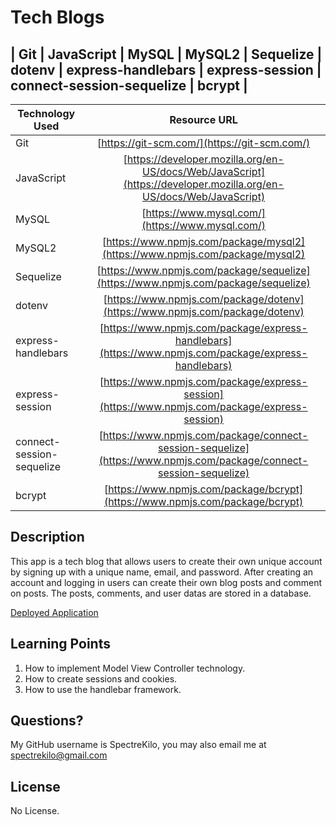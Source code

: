 # Tech Blogs

## | Git | JavaScript | MySQL | MySQL2 | Sequelize | dotenv | express-handlebars | express-session | connect-session-sequelize | bcrypt |

| Technology Used         | Resource URL           | 
| ------------- |:-------------:|  
| Git | [https://git-scm.com/](https://git-scm.com/)     |    
| JavaScript | [https://developer.mozilla.org/en-US/docs/Web/JavaScript](https://developer.mozilla.org/en-US/docs/Web/JavaScript)  |
| MySQL | [https://www.mysql.com/](https://www.mysql.com/)     |    
| MySQL2 | [https://www.npmjs.com/package/mysql2](https://www.npmjs.com/package/mysql2)  |
| Sequelize | [https://www.npmjs.com/package/sequelize](https://www.npmjs.com/package/sequelize)  |
| dotenv | [https://www.npmjs.com/package/dotenv](https://www.npmjs.com/package/dotenv)  |
| express-handlebars | [https://www.npmjs.com/package/express-handlebars](https://www.npmjs.com/package/express-handlebars)  |
| express-session | [https://www.npmjs.com/package/express-session](https://www.npmjs.com/package/express-session)  |
| connect-session-sequelize | [https://www.npmjs.com/package/connect-session-sequelize](https://www.npmjs.com/package/connect-session-sequelize)  |
| bcrypt | [https://www.npmjs.com/package/bcrypt](https://www.npmjs.com/package/bcrypt)  |






## Description 
This app is a tech blog that allows users to create their own unique account by signing up with a unique name, email, and password. After creating an account and logging in users can create their own blog posts and comment on posts. The posts, comments, and user datas are stored in a database. 

[Deployed Application](https://techblogjh-app.herokuapp.com/)




## Learning Points 
1. How to implement Model View Controller technology.
2. How to create sessions and cookies.
3. How to use the handlebar framework.



## Questions?
My GitHub username is SpectreKilo, you may also email me at spectrekilo@gmail.com



## License

No License.